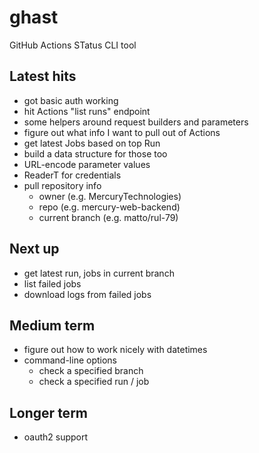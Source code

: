 # ghast
GitHub Actions STatus CLI tool

## Latest hits

- got basic auth working
- hit Actions "list runs" endpoint
- some helpers around request builders and parameters
- figure out what info I want to pull out of Actions
- get latest Jobs based on top Run
- build a data structure for those too
- URL-encode parameter values
- ReaderT for credentials
- pull repository info
  - owner (e.g. MercuryTechnologies)
  - repo (e.g. mercury-web-backend)
  - current branch (e.g. matto/rul-79)

## Next up
- get latest run, jobs in current branch
- list failed jobs
- download logs from failed jobs

## Medium term
- figure out how to work nicely with datetimes
- command-line options
  - check a specified branch
  - check a specified run / job

## Longer term
- oauth2 support